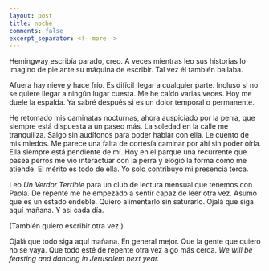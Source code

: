 ```yaml
---
layout: post
title: noche
comments: false
excerpt_separator: <!--more-->
---
```


Hemingway escribía parado, creo. A veces mientras leo sus historias lo imagino de pie ante su máquina de escribir. Tal vez él también bailaba. 

Afuera hay nieve y hace frío. Es difícil llegar a cualquier parte. Incluso si no se quiere llegar a ningún lugar cuesta. Me he caído varias veces. Hoy me duele la espalda. Ya sabré después si es un dolor temporal o permanente. 

He retomado mis caminatas nocturnas, ahora auspiciado por la perra, que siempre está dispuesta a un paseo más. La soledad en la calle me tranquiliza. Salgo sin audífonos para poder hablar con ella. Le cuento de mis miedos. Me parece una falta de cortesía caminar por ahí sin poder oírla. Ella siempre está pendiente de mí. Hoy en el parque una recurrente que pasea perros me vio interactuar con la perra y elogió la forma como me atiende. El mérito es todo de ella. Yo solo contribuyo mi presencia terca. 

Leo _Un Verdor Terrible_ para un club de lectura mensual que tenemos con Paola. De repente me he empezado a sentir capaz de leer otra vez. Asumo que es un estado endeble. Quiero alimentarlo sin saturarlo. Ojalá que siga aquí mañana. Y así cada día. 

(También quiero escribir otra vez.) 

Ojalá que todo siga aquí mañana. En general mejor. Que la gente que quiero no se vaya. Que todo esté de repente otra vez algo más cerca. _We will be feasting and dancing in Jerusalem next year._
